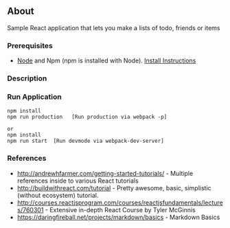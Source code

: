 ## About
Sample React application that lets you make a lists of todo, friends or items

### Prerequisites
+ [Node](https://nodejs.org/en/) and Npm (npm is installed with Node). [Install Instructions](https://nodejs.org/en/download/package-manager/)

### Description


### Run Application 
````
npm install 
npm run production   [Run production via webpack -p]

or 
npm install 
npm run start  [Run devmode via webpack-dev-server]
````

### References 
+ http://andrewhfarmer.com/getting-started-tutorials/ - Multiple references inside to various React tutorials
+ http://buildwithreact.com/tutorial - Pretty awesome, basic, simplistic (without ecosystem) tutorial. 
+ http://courses.reactjsprogram.com/courses/reactjsfundamentals/lectures/760301 - Extensive in-depth React Course by Tyler McGinnis
+ https://daringfireball.net/projects/markdown/basics - Markdown Basics

